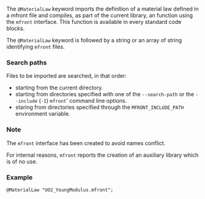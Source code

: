 The `@MaterialLaw` keyword imports the definition of a material law
defined in a mfront file and compiles, as part of the current library,
an function using the `mfront` interface. This function is available
in every standard code blocks.

The `@MaterialLaw` keyword is followed by a string or an array of
string identifying `mfront` files. 

### Search paths

Files to be imported are searched, in that order:

- starting from the current directory.
- starting from directories specified with one of the `--search-path`
  or the `--include` (`-I`) `mfront`' command line options.
- staring from directories specified through the `MFRONT_INCLUDE_PATH`
  environment variable.

### Note

The `mfront` interface has been created to avoid names conflict.

For internal reasons, `mfront` reports the creation of an auxiliary
library which is of no use.

### Example

~~~~{.cpp}
@MaterialLaw "UO2_YoungModulus.mfront";
~~~~~~~~~~~~~~~~~~~~~~~~~~~~~~
